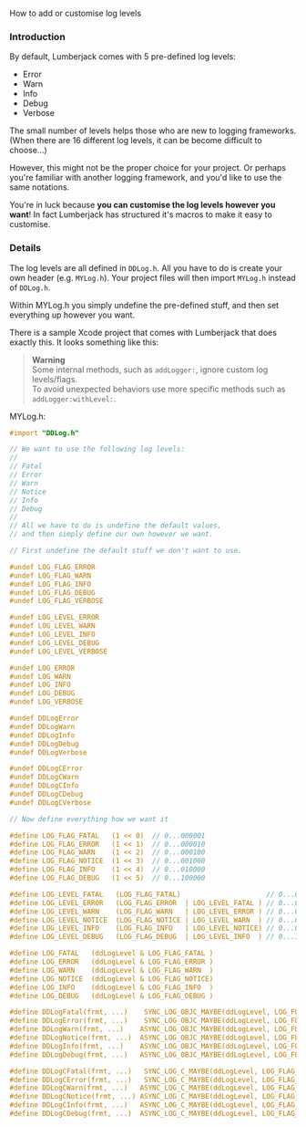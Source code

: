 How to add or customise log levels

### Introduction

By default, Lumberjack comes with 5 pre-defined log levels:

- Error
- Warn
- Info
- Debug
- Verbose

The small number of levels helps those who are new to logging frameworks. (When there are 16 different log levels, it can be become difficult to choose...)

However, this might not be the proper choice for your project. Or perhaps you're familiar with another logging framework, and you'd like to use the same notations.

You're in luck because **you can customise the log levels however you want**! In fact Lumberjack has structured it's macros to make it easy to customise.

### Details

The log levels are all defined in `DDLog.h`. All you have to do is create your own header (e.g. `MYLog.h`). Your project files will then import `MYLog.h` instead of `DDLog.h`.

Within MYLog.h you simply undefine the pre-defined stuff, and then set everything up however you want.

There is a sample Xcode project that comes with Lumberjack that does exactly this. It looks something like this:

> **Warning**  
Some internal methods, such as `addLogger:`, ignore custom log levels/flags.  
To avoid unexpected behaviors use more specific methods such as `addLogger:withLevel:`.

MYLog.h:
```objective-c
#import "DDLog.h"

// We want to use the following log levels:
// 
// Fatal
// Error
// Warn
// Notice
// Info
// Debug
// 
// All we have to do is undefine the default values,
// and then simply define our own however we want.

// First undefine the default stuff we don't want to use.

#undef LOG_FLAG_ERROR
#undef LOG_FLAG_WARN 
#undef LOG_FLAG_INFO
#undef LOG_FLAG_DEBUG
#undef LOG_FLAG_VERBOSE

#undef LOG_LEVEL_ERROR
#undef LOG_LEVEL_WARN
#undef LOG_LEVEL_INFO
#undef LOG_LEVEL_DEBUG
#undef LOG_LEVEL_VERBOSE

#undef LOG_ERROR
#undef LOG_WARN
#undef LOG_INFO
#undef LOG_DEBUG
#undef LOG_VERBOSE

#undef DDLogError
#undef DDLogWarn
#undef DDLogInfo
#undef DDLogDebug
#undef DDLogVerbose

#undef DDLogCError
#undef DDLogCWarn
#undef DDLogCInfo
#undef DDLogCDebug
#undef DDLogCVerbose

// Now define everything how we want it

#define LOG_FLAG_FATAL   (1 << 0)  // 0...000001
#define LOG_FLAG_ERROR   (1 << 1)  // 0...000010
#define LOG_FLAG_WARN    (1 << 2)  // 0...000100
#define LOG_FLAG_NOTICE  (1 << 3)  // 0...001000
#define LOG_FLAG_INFO    (1 << 4)  // 0...010000
#define LOG_FLAG_DEBUG   (1 << 5)  // 0...100000

#define LOG_LEVEL_FATAL   (LOG_FLAG_FATAL)                     // 0...000001
#define LOG_LEVEL_ERROR   (LOG_FLAG_ERROR  | LOG_LEVEL_FATAL ) // 0...000011
#define LOG_LEVEL_WARN    (LOG_FLAG_WARN   | LOG_LEVEL_ERROR ) // 0...000111
#define LOG_LEVEL_NOTICE  (LOG_FLAG_NOTICE | LOG_LEVEL_WARN  ) // 0...001111
#define LOG_LEVEL_INFO    (LOG_FLAG_INFO   | LOG_LEVEL_NOTICE) // 0...011111
#define LOG_LEVEL_DEBUG   (LOG_FLAG_DEBUG  | LOG_LEVEL_INFO  ) // 0...111111

#define LOG_FATAL   (ddLogLevel & LOG_FLAG_FATAL )
#define LOG_ERROR   (ddLogLevel & LOG_FLAG_ERROR )
#define LOG_WARN    (ddLogLevel & LOG_FLAG_WARN  )
#define LOG_NOTICE  (ddLogLevel & LOG_FLAG_NOTICE)
#define LOG_INFO    (ddLogLevel & LOG_FLAG_INFO  )
#define LOG_DEBUG   (ddLogLevel & LOG_FLAG_DEBUG )

#define DDLogFatal(frmt, ...)    SYNC_LOG_OBJC_MAYBE(ddLogLevel, LOG_FLAG_FATAL,  0, frmt, ##__VA_ARGS__)
#define DDLogError(frmt, ...)    SYNC_LOG_OBJC_MAYBE(ddLogLevel, LOG_FLAG_ERROR,  0, frmt, ##__VA_ARGS__)
#define DDLogWarn(frmt, ...)    ASYNC_LOG_OBJC_MAYBE(ddLogLevel, LOG_FLAG_WARN,   0, frmt, ##__VA_ARGS__)
#define DDLogNotice(frmt, ...)  ASYNC_LOG_OBJC_MAYBE(ddLogLevel, LOG_FLAG_NOTICE, 0, frmt, ##__VA_ARGS__)
#define DDLogInfo(frmt, ...)    ASYNC_LOG_OBJC_MAYBE(ddLogLevel, LOG_FLAG_INFO,   0, frmt, ##__VA_ARGS__)
#define DDLogDebug(frmt, ...)   ASYNC_LOG_OBJC_MAYBE(ddLogLevel, LOG_FLAG_DEBUG,  0, frmt, ##__VA_ARGS__)

#define DDLogCFatal(frmt, ...)   SYNC_LOG_C_MAYBE(ddLogLevel, LOG_FLAG_FATAL,  0, frmt, ##__VA_ARGS__)
#define DDLogCError(frmt, ...)   SYNC_LOG_C_MAYBE(ddLogLevel, LOG_FLAG_ERROR,  0, frmt, ##__VA_ARGS__)
#define DDLogCWarn(frmt, ...)   ASYNC_LOG_C_MAYBE(ddLogLevel, LOG_FLAG_WARN,   0, frmt, ##__VA_ARGS__)
#define DDLogCNotice(frmt, ...) ASYNC_LOG_C_MAYBE(ddLogLevel, LOG_FLAG_NOTICE, 0, frmt, ##__VA_ARGS__)
#define DDLogCInfo(frmt, ...)   ASYNC_LOG_C_MAYBE(ddLogLevel, LOG_FLAG_INFO,   0, frmt, ##__VA_ARGS__)
#define DDLogCDebug(frmt, ...)  ASYNC_LOG_C_MAYBE(ddLogLevel, LOG_FLAG_DEBUG,  0, frmt, ##__VA_ARGS__)
```
